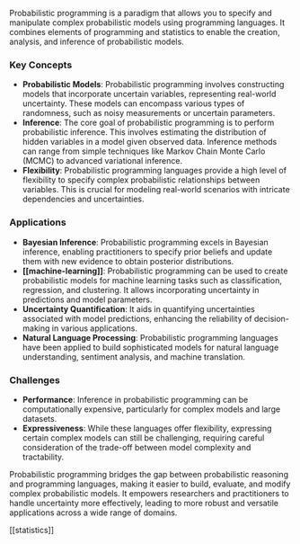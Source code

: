 Probabilistic programming is a paradigm that allows you to specify and manipulate complex probabilistic models using programming languages. It combines elements of programming and statistics to enable the creation, analysis, and inference of probabilistic models.

### Key Concepts

- **Probabilistic Models**: Probabilistic programming involves constructing models that incorporate uncertain variables, representing real-world uncertainty. These models can encompass various types of randomness, such as noisy measurements or uncertain parameters.
- **Inference**: The core goal of probabilistic programming is to perform probabilistic inference. This involves estimating the distribution of hidden variables in a model given observed data. Inference methods can range from simple techniques like Markov Chain Monte Carlo (MCMC) to advanced variational inference. 
- **Flexibility**: Probabilistic programming languages provide a high level of flexibility to specify complex probabilistic relationships between variables. This is crucial for modeling real-world scenarios with intricate dependencies and uncertainties.

### Applications

- **Bayesian Inference**: Probabilistic programming excels in Bayesian inference, enabling practitioners to specify prior beliefs and update them with new evidence to obtain posterior distributions.
- **[[machine-learning]]**: Probabilistic programming can be used to create probabilistic models for machine learning tasks such as classification, regression, and clustering. It allows incorporating uncertainty in predictions and model parameters.
- **Uncertainty Quantification**: It aids in quantifying uncertainties associated with model predictions, enhancing the reliability of decision-making in various applications.
- **Natural Language Processing**: Probabilistic programming languages have been applied to build sophisticated models for natural language understanding, sentiment analysis, and machine translation.

### Challenges

- **Performance**: Inference in probabilistic programming can be computationally expensive, particularly for complex models and large datasets.
- **Expressiveness**: While these languages offer flexibility, expressing certain complex models can still be challenging, requiring careful consideration of the trade-off between model complexity and tractability.

Probabilistic programming bridges the gap between probabilistic reasoning and programming languages, making it easier to build, evaluate, and modify complex probabilistic models. It empowers researchers and practitioners to handle uncertainty more effectively, leading to more robust and versatile applications across a wide range of domains.

[[statistics]]